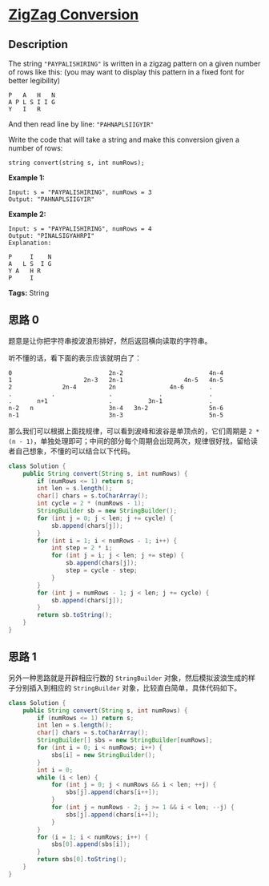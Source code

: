 # [ZigZag Conversion][title]

## Description

The string `"PAYPALISHIRING"` is written in a zigzag pattern on a given number of rows like this: (you may want to display this pattern in a fixed font for better legibility)

```
P   A   H   N
A P L S I I G
Y   I   R
```

And then read line by line: `"PAHNAPLSIIGYIR"`

Write the code that will take a string and make this conversion given a number of rows:

```
string convert(string s, int numRows);
```

**Example 1:**

```
Input: s = "PAYPALISHIRING", numRows = 3
Output: "PAHNAPLSIIGYIR"
```

**Example 2:**

```
Input: s = "PAYPALISHIRING", numRows = 4
Output: "PINALSIGYAHRPI"
Explanation:

P     I    N
A   L S  I G
Y A   H R
P     I
```

**Tags:** String


## 思路 0

题意是让你把字符串按波浪形排好，然后返回横向读取的字符串。

听不懂的话，看下面的表示应该就明白了：

```
0                           2n-2                        4n-4
1                    2n-3   2n-1                 4n-5   4n-5
2              2n-4         2n               4n-6       .
.           .               .             .             .
.       n+1                 .          3n-1             .
n-2   n                     3n-4   3n-2                 5n-6
n-1                         3n-3                        5n-5
```

那么我们可以根据上面找规律，可以看到波峰和波谷是单顶点的，它们周期是 `2 * (n - 1)`，单独处理即可；中间的部分每个周期会出现两次，规律很好找，留给读者自己想象，不懂的可以结合以下代码。

```java
class Solution {
    public String convert(String s, int numRows) {
        if (numRows <= 1) return s;
        int len = s.length();
        char[] chars = s.toCharArray();
        int cycle = 2 * (numRows - 1);
        StringBuilder sb = new StringBuilder();
        for (int j = 0; j < len; j += cycle) {
            sb.append(chars[j]);
        }
        for (int i = 1; i < numRows - 1; i++) {
            int step = 2 * i;
            for (int j = i; j < len; j += step) {
                sb.append(chars[j]);
                step = cycle - step;
            }
        }
        for (int j = numRows - 1; j < len; j += cycle) {
            sb.append(chars[j]);
        }
        return sb.toString();
    }
}
```


## 思路 1

另外一种思路就是开辟相应行数的 `StringBuilder` 对象，然后模拟波浪生成的样子分别插入到相应的 `StringBuilder` 对象，比较直白简单，具体代码如下。

```java
class Solution {
    public String convert(String s, int numRows) {
        if (numRows <= 1) return s;
        int len = s.length();
        char[] chars = s.toCharArray();
        StringBuilder[] sbs = new StringBuilder[numRows];
        for (int i = 0; i < numRows; i++) {
            sbs[i] = new StringBuilder();
        }
        int i = 0;
        while (i < len) {
            for (int j = 0; j < numRows && i < len; ++j) {
                sbs[j].append(chars[i++]);
            }
            for (int j = numRows - 2; j >= 1 && i < len; --j) {
                sbs[j].append(chars[i++]);
            }
        }
        for (i = 1; i < numRows; i++) {
            sbs[0].append(sbs[i]);
        }
        return sbs[0].toString();
    }
}
```


[title]: https://leetcode.com/problems/zigzag-conversion


